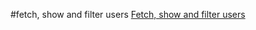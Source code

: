 #fetch, show and filter users
[Fetch, show and filter users](https://shellaqi.github.io/fetch-and-show-users-react/)